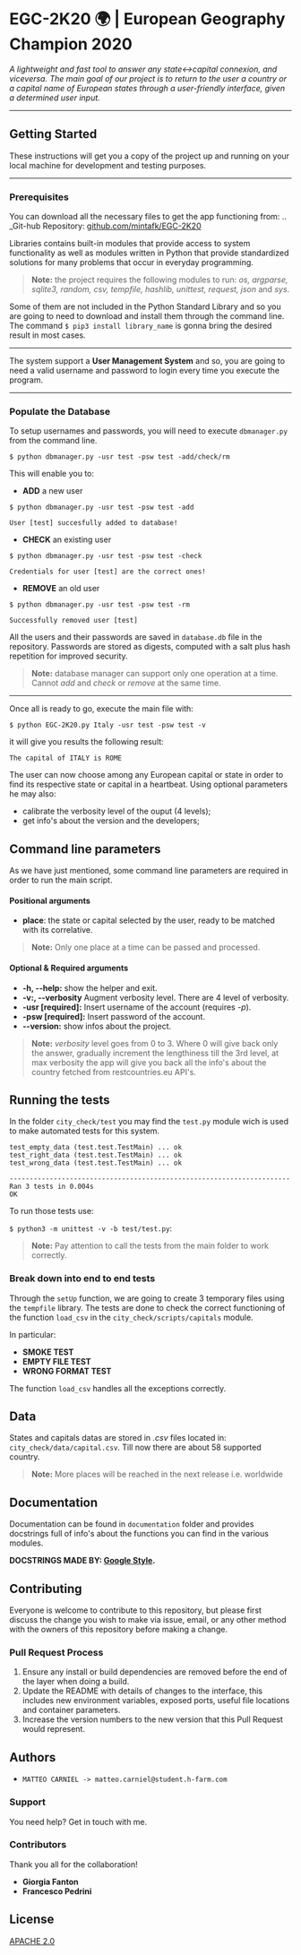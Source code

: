 
# EGC-2K20 :earth_africa: | European Geography Champion 2020 

*A lightweight and fast tool to answer any state<->capital connexion, and viceversa. 
The main goal of our project is to return to the user a country or a capital name of European states through a user-friendly interface, given a determined user input.*

---
## Getting Started
These instructions will get you a copy of the project up and running on your local machine for development and testing purposes. 

---
### Prerequisites 
You can download all the necessary files to get the app functioning from:
.. _Git-hub Repository: [github.com/mintafk/EGC-2K20](https://github.com/Mint-Afk/EUROPEAN-GEOGRAPHY-CHAMPION-2K20--PRO-.git) 

Libraries contains built-in modules that provide access to system functionality as well as modules written in Python that provide standardized solutions for many problems that occur in everyday programming.
>  **Note:** the project requires the following modules to run: *os, argparse, sqlite3, random, csv, tempfile, hashlib, unittest, request, json* and *sys*.


Some of them are not included in the Python Standard Library and so you are going to need to download and install them through the command line. 
The command ```$ pip3 install library_name``` is gonna bring the desired result in most cases.

---

The system support a **User Management System** and so, you are going to need a valid username and password to login every time you execute the program.

---
### Populate the Database
To setup usernames and passwords, you will need to execute ```dbmanager.py``` from the command line. 

```$ python dbmanager.py -usr test -psw test -add/check/rm```

This will enable you to:
- **ADD** a new user
```
$ python dbmanager.py -usr test -psw test -add

User [test] succesfully added to database!
```
- **CHECK** an existing user 
```
$ python dbmanager.py -usr test -psw test -check

Credentials for user [test] are the correct ones!
```
- **REMOVE** an old user
```
$ python dbmanager.py -usr test -psw test -rm

Successfully removed user [test]
```
All the users and their passwords are saved in ```database.db``` file in the repository. Passwords are stored as digests, computed with a salt plus hash repetition for improved security.

>  **Note:** database manager can support only one operation at a time. Cannot *add* and *check* or *remove* at the same time.

---
Once all is ready to go, execute the main file with: 

```$ python EGC-2K20.py Italy -usr test -psw test -v```

it will give you results the following result:

```The capital of ITALY is ROME```

The user can now choose among any European capital or state in order to find its respective state or capital in a heartbeat. Using optional parameters he may also:
- calibrate the verbosity level of the ouput (4 levels);
- get info's about the version and the developers;

## Command line parameters 
As we have just mentioned, some command line parameters are required in order to run the main script.

#### Positional arguments
- **place**: the state or capital selected by the user, ready to be matched with its correlative. 
> **Note:** Only one place at a time can be passed and processed. 

#### Optional & Required arguments
- **-h, --help:** show the helper and exit.  
- **-v:, --verbosity** Augment verbosity level. There are 4 level of verbosity.   
- **-usr [required]:** Insert username of the account (requires *-p*).  
- **-psw [required]:** Insert password of the account.
- **--version:** show infos about the project.

>  **Note:** *verbosity* level goes from 0 to 3. Where 0 will give back only the answer, gradually increment the lengthiness till the 3rd level, at max verbosity the app will give you back all the info's about the country fetched from restcountries.eu API's.
 
## Running the tests
In the folder ```city_check/test``` you may find the ```test.py``` module wich is used to make automated tests for this system.

```
test_empty_data (test.test.TestMain) ... ok
test_right_data (test.test.TestMain) ... ok
test_wrong_data (test.test.TestMain) ... ok

----------------------------------------------------------------------
Ran 3 tests in 0.004s
OK
```
To run those  tests use:

```$ python3 -m unittest -v -b test/test.py```:

>  **Note:** Pay attention to call the tests from the main folder to work correctly.

### Break down into end to end tests
Through the  ```setUp``` function, we are going to create 3 temporary files using the ```tempfile``` library. The tests are done to check the correct functioning of the function ```load_csv``` in the ```city_check/scripts/capitals``` module. 

In particular:
- **SMOKE TEST** 
- **EMPTY FILE TEST**
- **WRONG FORMAT TEST**

The function ```load_csv``` handles all the exceptions correctly.


## Data  
States and capitals datas are stored in *.csv* files located in: ```city_check/data/capital.csv```.  Till now there are about 58 supported country.

> **Note:** More places will be reached in the next release i.e. worldwide 


## Documentation
Documentation can be found in ```documentation``` folder and provides docstrings full of info's about the functions you can find in the various modules. 
 
**DOCSTRINGS MADE BY: [Google Style](https://sphinxcontrib-napoleon.readthedocs.io/en/latest/example_google.html).**

## Contributing
Everyone is welcome to contribute to this repository, but please first discuss the change you wish to make via issue, email, or any other method with the owners of this repository before making a change. 

### Pull Request Process
1. Ensure any install or build dependencies are removed before the end of the layer when doing a build.
2. Update the README with details of changes to the interface, this includes new environment variables, exposed ports, useful file locations and container parameters.
3. Increase the version numbers to the new version that this Pull Request would represent. 

## Authors
- ```MATTEO CARNIEL -> matteo.carniel@student.h-farm.com```

###  Support
You need help? Get in touch with me.

### Contributors
Thank you all for the collaboration! 
- **Giorgia Fanton** 
- **Francesco Pedrini** 

##  License
[APACHE 2.0](https://choosealicense.com/licenses/apache-2.0/)
